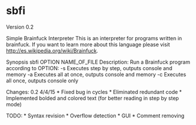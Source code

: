 sbfi
====
Version 0.2

Simple Brainfuck Interpreter
This is an interpreter for programs written in brainfuck.
If you want to learn more about this language please visit http://es.wikipedia.org/wiki/Brainfuck.

 Synopsis
	sbfi OPTION NAME_OF_FILE
Description:
	Run a Brainfuck program according to OPTION:
 	-s Executes step by step, outputs console and memory
	-a Executes all at once, outputs console and memory
	-c Executes all once, outputs console only

Changes:
0.2 4/4/15
	* Fixed bug in cycles
	* Eliminated redundant code
	* Implemented bolded and colored text (for better reading in step by step mode)

TODO:
	* Syntax revision
	* Overflow detection
	* GUI
	* Comment removing
